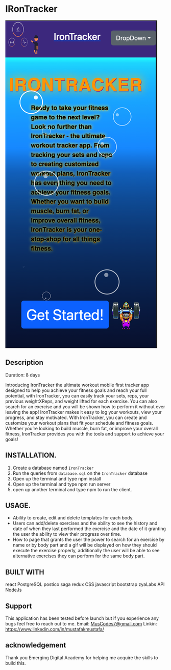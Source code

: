 # IRonTracker


![landing Page](/images/landingPage.png)

## Description

Duration: 8 days

Introducing IronTracker the ultimate workout mobile first tracker app designed to help you achieve your fitness goals and reach your full potential, with IronTracker, you can easily track your sets, reps, your previous weightXReps, and weight lifted for each exercise. You can also search for an exercise and you will be shown how to perform it without ever leaving the app! IronTracker makes it easy to log your workouts, view your progress, and stay motivated. With IronTracker, you can create and customize your workout plans that fit your schedule and fitness goals. Whether you’re looking to build muscle, burn fat, or improve your overall fitness, IronTracker provides you with the tools and support to achieve your goals!



## INSTALLATION.
1. Create a database named `IronTracker`
2. Run the queries from `database.sql` on the `IronTracker` database
3. Open up the terminal and type npm install
4. Open up the terminal and type npm run server 
5. open up another terminal and type npm to run the client.

## USAGE.
- Ability to create, edit and delete templates for each body.
- Users can add/delete exercises and the ability to see
the history and date of when they last performed the exercise and the date of it granting the user the ability to view their progress over time.
- How to page that grants the user the power to search for an exercise by name or by body part and a gif will be displayed on how they should execute the exercise properly, additionally the user will be able to see alternative exercises they can perform for the same body part.

## BUILT WITH
react
PostgreSQL
postico
saga
redux
CSS
javascript
bootstrap
zyaLabs API
NodeJs

## Support
This application has been tested before launch but if you experience any bugs feel free to reach out to me.
Email: MusCodes7@gmail.com
Linkin: https://www.linkedin.com/in/mustafakmustafa/

## acknowledgement
Thank you Emerging Digital Academy for helping me acquire the skills to build this.
